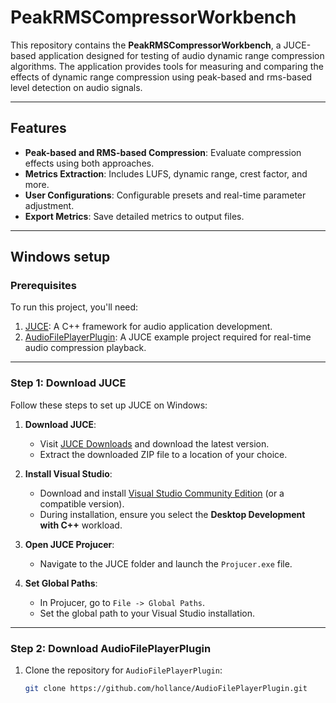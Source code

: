 # PeakRMSCompressorWorkbench

This repository contains the **PeakRMSCompressorWorkbench**, a JUCE-based application designed for testing of audio dynamic range compression algorithms. The application provides tools for measuring and comparing the effects of dynamic range compression using peak-based and rms-based level detection on audio signals.

---

## Features
- **Peak-based and RMS-based Compression**: Evaluate compression effects using both approaches.
- **Metrics Extraction**: Includes LUFS, dynamic range, crest factor, and more.
- **User Configurations**: Configurable presets and real-time parameter adjustment.
- **Export Metrics**: Save detailed metrics to output files.

---

## Windows setup

### Prerequisites
To run this project, you'll need:
1. [JUCE](https://juce.com/): A C++ framework for audio application development.
2. [AudioFilePlayerPlugin](https://github.com/hollance/AudioFilePlayerPlugin): A JUCE example project required for real-time audio compression playback.

---

### Step 1: Download JUCE
Follow these steps to set up JUCE on Windows:

1. **Download JUCE**:
   - Visit [JUCE Downloads](https://juce.com/get-juce) and download the latest version.
   - Extract the downloaded ZIP file to a location of your choice.

2. **Install Visual Studio**:
   - Download and install [Visual Studio Community Edition](https://visualstudio.microsoft.com/) (or a compatible version).
   - During installation, ensure you select the **Desktop Development with C++** workload.

3. **Open JUCE Projucer**:
   - Navigate to the JUCE folder and launch the `Projucer.exe` file.

4. **Set Global Paths**:
   - In Projucer, go to `File -> Global Paths`.
   - Set the global path to your Visual Studio installation.

---

### Step 2: Download AudioFilePlayerPlugin
1. Clone the repository for `AudioFilePlayerPlugin`:
   ```bash
   git clone https://github.com/hollance/AudioFilePlayerPlugin.git
